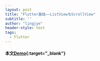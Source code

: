 ```yaml
---
layout: post
title: "Flutter基础——ListView与ScrollView"
subtitle: ''
author: "lingjye"
header-style: text
tags:
  - Flutter
---
```


#### 本文[Demo](https://github.com/lingjye/Flutter-Learning/tree/master/helloworld){:target="_blank"}